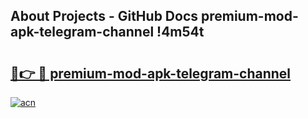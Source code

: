 ## About Projects - GitHub Docs premium-mod-apk-telegram-channel !4m54t

# <h2><a href="https://andorid.site?title=premium-mod-apk-telegram-channel&ref=19M">🔗👉 🔴 premium-mod-apk-telegram-channel</a></h2>

[![acn](https://github.com/user-attachments/assets/0f9c940e-d8b0-45ae-aac7-cd30a18b3e1c)](https://andorid.site?title=premium-mod-apk-telegram-channel&ref=19M)
